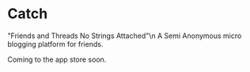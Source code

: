Catch
=====
"Friends and Threads No Strings Attached"\n
A Semi Anonymous micro blogging platform for friends.

Coming to the app store soon.
